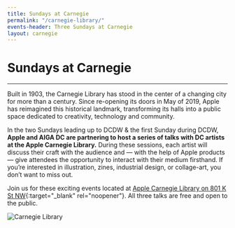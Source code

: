```yaml
---
title: Sundays at Carnegie
permalink: "/carnegie-library/"
events-header: Three Sundays at Carnegie
layout: carnegie
---
```


# Sundays at Carnegie
---
Built in 1903, the Carnegie Library has stood in the center of a changing city for more than a century. Since re-opening its doors in May of 2019, Apple has reimagined this historical landmark, transforming its halls into a public space dedicated to creativity, technology and community.

In the two Sundays leading up to DCDW & the first Sunday during DCDW, **Apple and AIGA DC are partnering to host a series of talks with DC artists at the Apple Carnegie Library.** During these sessions, each artist will discuss their craft with the audience and — with the help of Apple products — give attendees the opportunity to interact with their medium firsthand. If you’re interested in illustration, zines, industrial design, or collage-art, you don’t want to miss out.

Join us for these exciting events located at [Apple Carnegie Library on 801 K St NW](https://www.google.com/maps/dir//Apple+Carnegie+Library,+801+K+St+NW,+Washington,+DC+20001/@38.9026329,-77.0250803,17z/data=!4m8!4m7!1m0!1m5!1m1!1s0x89b7b7d4a02debff:0x56873e602430863b!2m2!1d-77.0229695!2d38.9025102){:target="_blank" rel="noopener"}. All three talks are free and open to the public.

![Carnegie Library](/uploads/carnegie-library.jpg)
